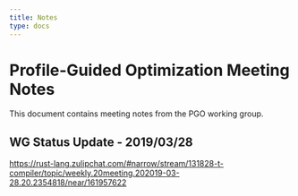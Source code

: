 ```yaml
---
title: Notes
type: docs
---
```

# Profile-Guided Optimization Meeting Notes
This document contains meeting notes from the PGO working group.

## WG Status Update - 2019/03/28
https://rust-lang.zulipchat.com/#narrow/stream/131828-t-compiler/topic/weekly.20meeting.202019-03-28.20.2354818/near/161957622

